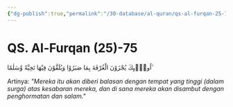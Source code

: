 ```yaml
---
{"dg-publish":true,"permalink":"/30-database/al-quran/qs-al-furqan-25-75/"}
---
```



# QS. Al-Furqan (25)-75
اُولٰۤىِٕكَ يُجْزَوْنَ الْغُرْفَةَ بِمَا صَبَرُوْا وَيُلَقَّوْنَ فِيْهَا تَحِيَّةً وَّسَلٰمًا ۙ

Artinya: *"Mereka itu akan diberi balasan dengan tempat yang tinggi (dalam surga) atas kesabaran mereka, dan di sana mereka akan disambut dengan penghormatan dan salam."*
